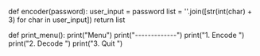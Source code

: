 def encoder(password):
    user_input = password
    list = ''.join([str(int(char) + 3) for char in user_input])
    return list





def print_menu():
    print("Menu")
    print("-------------")
    print("1. Encode ")
    print("2. Decode ")
    print("3. Quit ")
